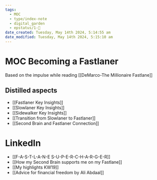 ```yaml
---
tags:
  - MOC
  - type/index-note
  - digital_garden
  - epstatus/1-🌱
date_created: Tuesday, May 14th 2024, 5:14:55 am
date_modified: Tuesday, May 14th 2024, 5:15:10 am
---
```

# MOC Becoming a Fastlaner
Based on the impulse while reading [[DeMarco-The Millionaire Fastlane]]

## Distilled aspects
+ [[Fastlaner Key Insights]]
+ [[Slowlaner Key Insights]]
+ [[Sidewalker Key Insights]]
+ [[Transition from Slowlaner to Fastlaner]]
+ [[Second Brain and Fastlaner Connection]]

# LinkedIn
+ [[F-A-S-T-L-A-N-E S-U-P-E-R-C-H-A-R-G-E-R]]
+ [[How my Second Brain supports me on my Fastlane]]
+ [[My highlights KW19]]
+ [[Advice for financial freedom by Ali Abdaal]]